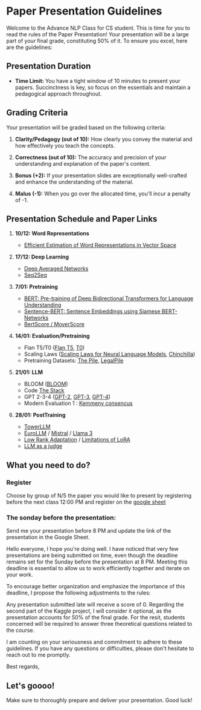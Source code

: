 # Paper Presentation Guidelines

Welcome to the Advance NLP Class for CS student. This is time for you to read the rules of the Paper Presentation! Your presentation will be a large part of your final grade, constituting 50% of it. To ensure you excel, here are the guidelines:

## Presentation Duration

- **Time Limit:** You have a tight window of 10 minutes to present your papers. Succinctness is key, so focus on the essentials and maintain a pedagogical approach throughout.

## Grading Criteria

Your presentation will be graded based on the following criteria:

1. **Clarity/Pedagogy (out of 10):** How clearly you convey the material and how effectively you teach the concepts.
   
2. **Correctness (out of 10):** The accuracy and precision of your understanding and explanation of the paper's content.

3. **Bonus (+2):** If your presentation slides are exceptionally well-crafted and enhance the understanding of the material.

4. **Malus (-1):** When you go over the allocated time, you'll incur a penalty of -1.
## Presentation Schedule and Paper Links

1. **10/12: Word Representations**
   - [Efficient Estimation of Word Representations in Vector Space](https://arxiv.org/abs/1301.3781)

2. **17/12: Deep Learning**
   - [Deep Averaged Networks](https://aclanthology.org/P15-1162.pdf)
   - [Seq2Seq](https://arxiv.org/abs/1409.3215)

3. **7/01: Pretraining**
   - [BERT: Pre-training of Deep Bidirectional Transformers for Language Understanding](https://arxiv.org/abs/1810.04805)
   - [Sentence-BERT: Sentence Embeddings using Siamese BERT-Networks](https://arxiv.org/abs/1908.10084)
   - [BertScore / MoverScore](https://arxiv.org/abs/1904.09675,https://arxiv.org/abs/1909.02622)

4. **14/01: Evaluation/Pretraining**
   - Flan T5/T0 ([Flan T5](https://arxiv.org/abs/2210.11416), [T0](https://arxiv.org/abs/2110.08207))
   - Scaling Laws ([Scaling Laws for Neural Language Models](https://arxiv.org/abs/2001.08361), [Chinchilla](https://arxiv.org/abs/2203.15556))
   - Pretraining Datasets: [The Pile](https://arxiv.org/abs/2101.00027), [LegalPile](https://arxiv.org/abs/2207.00220)

5. **21/01: LLM**
   - BLOOM ([BLOOM](https://arxiv.org/abs/2211.05100))
   - Code [The Stack](https://arxiv.org/abs/2402.19173)
   - GPT 2-3-4 ([GPT-2](https://arxiv.org/abs/2109.01652), [GPT-3](https://arxiv.org/abs/2005.14165), [GPT-4](https://arxiv.org/abs/2303.08774))
   - Modern Evaluation 1 : [Kemmeny consencus](https://arxiv.org/abs/2202.03799)

6. **28/01: PostTraining**
   - [TowerLLM](https://arxiv.org/abs/2402.17733)
   - [EuroLLM](https://arxiv.org/abs/2409.16235) / [Mistral](https://arxiv.org/abs/2310.06825) / [Llama 3](https://arxiv.org/abs/2407.21783)
   - [Low Rank Adaptation](https://arxiv.org/abs/2106.09685) / [Limitations of LoRA](https://arxiv.org/abs/2406.03136)
   - [LLM as a judge](https://arxiv.org/abs/2306.05685)

## What you need to do?

### Register

Choose by group of N/5 the paper you would like to present by registering before the next class 12:00 PM and register on the [google sheet](https://docs.google.com/spreadsheets/d/1rLJqLCXdfX8nDUdNelRM5KHrY1EwUZI4sMWssfZGabU/edit?usp=sharing)

### The sonday before the presentation:

Send me your presentation before 8 PM and update the link of the presentation in the Google Sheet.

Hello everyone,
I hope you're doing well. I have noticed that very few presentations are being submitted on time, even though the deadline remains set for the Sunday before the presentation at 8 PM. Meeting this deadline is essential to allow us to work efficiently together and iterate on your work.

To encourage better organization and emphasize the importance of this deadline, I propose the following adjustments to the rules:

Any presentation submitted late will receive a score of 0.
Regarding the second part of the Kaggle project, I will consider it optional, as the presentation accounts for 50% of the final grade.
For the resit, students concerned will be required to answer three theoretical questions related to the course.

I am counting on your seriousness and commitment to adhere to these guidelines. If you have any questions or difficulties, please don't hesitate to reach out to me promptly.

Best regards,
## Let's goooo! 

Make sure to thoroughly prepare and deliver your presentation. Good luck!

